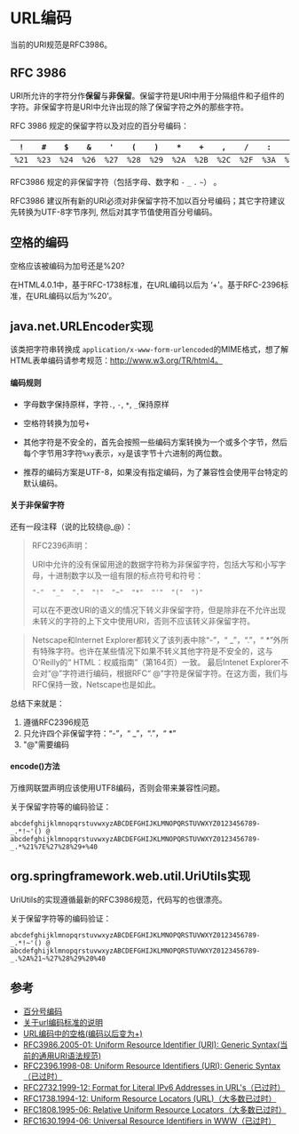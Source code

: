 # URL编码

当前的URI规范是RFC3986。

## RFC 3986

URI所允许的字符分作**保留**与**非保留**。保留字符是URI中用于分隔组件和子组件的字符。非保留字符是URI中允许出现的除了保留字符之外的那些字符。

RFC 3986 规定的保留字符以及对应的百分号编码：

| `!`   | `#`   | `$`   | `&`   | `'`   | `(`   | `)`   | `*`   | `+`   | `,`   | `/`   | `:`   | `;`   | `=`   | `?`   | `@`   | `[`   | `]`   |
| ----- | ----- | ----- | ----- | ----- | ----- | ----- | ----- | ----- | ----- | ----- | ----- | ----- | ----- | ----- | ----- | ----- | ----- |
| `%21` | `%23` | `%24` | `%26` | `%27` | `%28` | `%29` | `%2A` | `%2B` | `%2C` | `%2F` | `%3A` | `%3B` | `%3D` | `%3F` | `%40` | `%5B` | `%5D` |

RFC3986 规定的非保留字符（包括字母、数字和 `-`    `_`   `.`  `~`） 。

RFC3986 建议所有新的URI必须对非保留字符不加以百分号编码；其它字符建议先转换为UTF-8字节序列, 然后对其字节值使用百分号编码。

## 空格的编码

空格应该被编码为加号还是%20?

在HTML4.0.1中，基于RFC-1738标准，在URL编码以后为 ‘+’。基于RFC-2396标准，在URL编码以后为‘%20’。

## java.net.URLEncoder实现

该类把字符串转换成 `application/x-www-form-urlencoded`的MIME格式，想了解HTML表单编码请参考规范：http://www.w3.org/TR/html4。

#### 编码规则

- 字母数字保持原样，字符`.`, `-`, `*`,  `_`保持原样

- 空格符转换为加号`+`

- 其他字符是不安全的，首先会按照一些编码方案转换为一个或多个字节，然后每个字节用3字符`%xy`表示，`xy`是该字节十六进制的两位数。
- 推荐的编码方案是UTF-8，如果没有指定编码，为了兼容性会使用平台特定的默认编码。

#### 关于非保留字符

还有一段注释（说的比较绕@_@）：

> RFC2396声明：
>
> URI中允许的没有保留用途的数据字符称为非保留字符，包括大写和小写字母，十进制数字以及一组有限的标点符号和符号：
>
> ```
> "-"  "_"  "."  "!"  "~"  "*"  "'"  "("  ")"
> ```
>
> 可以在不更改URI的语义的情况下转义非保留字符，但是除非在不允许出现未转义的字符的上下文中使用URI，否则不应该转义非保留字符。

> Netscape和Internet Explorer都转义了该列表中除“-”，“ _”，“.”，“ *”外所有特殊字符。也许在某些情况下如果不转义其他字符是不安全的，这与O'Reilly的“ HTML：权威指南”（第164页）一致。
> 最后Intenet Explorer不会对“@”字符进行编码，根据RFC“ @”字符是保留字符。在这方面，我们与RFC保持一致，Netscape也是如此。

总结下来就是：

1. 遵循RFC2396规范
2. 只允许四个非保留字符：“-”，“ _”，“.”，“ *”
3. "@"需要编码

#### encode()方法

万维网联盟声明应该使用UTF8编码，否则会带来兼容性问题。

关于保留字符等的编码验证：

```
abcdefghijklmnopqrstuvwxyzABCDEFGHIJKLMNOPQRSTUVWXYZ0123456789-_.*!~'() @
abcdefghijklmnopqrstuvwxyzABCDEFGHIJKLMNOPQRSTUVWXYZ0123456789-_.*%21%7E%27%28%29+%40
```

## org.springframework.web.util.UriUtils实现

UriUtils的实现遵循最新的RFC3986规范，代码写的也很漂亮。

关于保留字符等的编码验证：

```
abcdefghijklmnopqrstuvwxyzABCDEFGHIJKLMNOPQRSTUVWXYZ0123456789-_.*!~'() @
abcdefghijklmnopqrstuvwxyzABCDEFGHIJKLMNOPQRSTUVWXYZ0123456789-_.%2A%21~%27%28%29%20%40
```



## 参考

- [百分号编码](https://zh.wikipedia.org/wiki/百分号编码)
- [关于url编码标准的说明](https://www.jianshu.com/p/9fd9bd197fd1)
- [URL编码中的空格(编码以后变为+)](https://cloud.tencent.com/developer/article/1132075)
- [RFC3986.2005-01: Uniform Resource Identifier (URI): Generic Syntax(当前的通用URI语法规范)](https://tools.ietf.org/html/rfc3986)
- [RFC2396.1998-08: Uniform Resource Identifiers (URI): Generic Syntax（已过时）](https://tools.ietf.org/html/rfc2396)
- [RFC2732.1999-12: Format for Literal IPv6 Addresses in URL's（已过时）](https://tools.ietf.org/html/rfc2732)
- [RFC1738.1994-12: Uniform Resource Locators (URL)（大多数已过时）](https://tools.ietf.org/html/rfc1738)
- [RFC1808.1995-06: Relative Uniform Resource Locators（大多数已过时）](https://tools.ietf.org/html/rfc1808)
- [RFC1630.1994-06: Universal Resource Identifiers in WWW（已过时）](https://tools.ietf.org/html/rfc1630)



